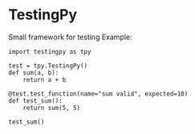 # TestingPy
Small framework for testing
Example:
```
import testingpy as tpy

test = tpy.TestingPy()
def sum(a, b):
    return a + b

@test.test_function(name="sum valid", expected=10)
def test_sum():
    return sum(5, 5)

test_sum()
```
